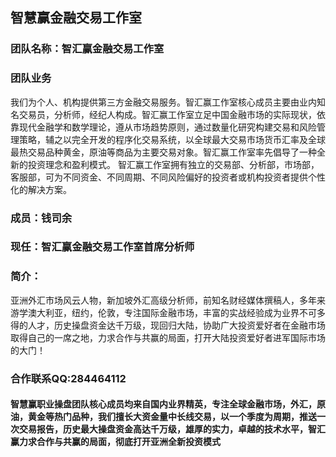 <html lang="en">
<head>
    <meta charset="UTF-8">
    <meta name="viewport" content="width=device-width, initial-scale=1.0">
    <meta http-equiv="X-UA-Compatible" content="ie=edge">
</head>
<body>
    <div>
        <h2>智慧赢金融交易工作室</h2>
        <h3>团队名称：智汇赢金融交易工作室</h3>
        <h3>团队业务</h3>
        <p>
            我们为个人、机构提供第三方金融交易服务。智汇赢工作室核心成员主要由业内知名交易员，分析师，经纪人构成。智汇赢工作室立足中国金融市场的实际现状，依靠现代金融学和数学理论，遵从市场趋势原则，通过数量化研究构建交易和风险管理策略，辅之以完全开发的程序化交易系统，以全球最大交易市场货币汇率及全球最热交易品种黄金，原油等商品为主要交易对象。智汇赢工作室率先倡导了一种全新的投资理念和盈利模式。 智汇赢工作室拥有独立的交易部、分析部，市场部，客服部，可为不同资金、不同周期、不同风险偏好的投资者或机构投资者提供个性化的解决方案。
        </p>
        <h3>成员：钱司余</h3>
        <h3>现任：智汇赢金融交易工作室首席分析师</h3>
        <h3>简介：</h3>
        <p>亚洲外汇市场风云人物，新加坡外汇高级分析师，前知名财经媒体撰稿人，多年来游学澳大利亚，纽约，伦敦，专注国际金融市场，丰富的实战经验成为业界不可多得的人才，历史操盘资金达千万级，现回归大陆，协助广大投资爱好者在金融市场取得自己的一席之地，力求合作与共赢的局面，打开大陆投资爱好者进军国际市场的大门！</p>
        <h3><span class="purple">合作联系QQ:284464112</span></h3>
        <h4><span class="red">智慧赢职业操盘团队核心成员均来自国内业界精英，专注全球金融市场，外汇，原油，黄金等热门品种，我们擅长大资金量中长线交易，以一个季度为周期，推送一次交易报告，历史最大操盘资金高达千万级，雄厚的实力，卓越的技术水平，智汇赢力求合作与共赢的局面，彻底打开亚洲全新投资模式</span></h4>
    </div>
</body>
</html>
